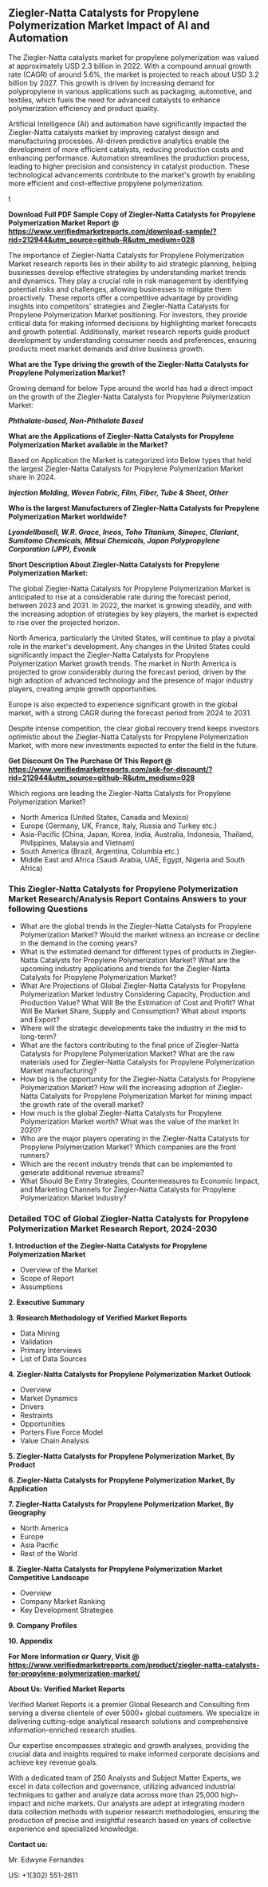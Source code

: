 <h2>Ziegler-Natta Catalysts for Propylene Polymerization Market Impact of AI and Automation</h2><p>The Ziegler-Natta catalysts market for propylene polymerization was valued at approximately USD 2.3 billion in 2022. With a compound annual growth rate (CAGR) of around 5.6%, the market is projected to reach about USD 3.2 billion by 2027. This growth is driven by increasing demand for polypropylene in various applications such as packaging, automotive, and textiles, which fuels the need for advanced catalysts to enhance polymerization efficiency and product quality.</p><p>Artificial Intelligence (AI) and automation have significantly impacted the Ziegler-Natta catalysts market by improving catalyst design and manufacturing processes. AI-driven predictive analytics enable the development of more efficient catalysts, reducing production costs and enhancing performance. Automation streamlines the production process, leading to higher precision and consistency in catalyst production. These technological advancements contribute to the market's growth by enabling more efficient and cost-effective propylene polymerization.</p>t</p><p id="" class=""><strong>Download Full PDF Sample Copy of Ziegler-Natta Catalysts for Propylene Polymerization Market Report @ <a href="https://www.verifiedmarketreports.com/download-sample/?rid=212944&utm_source=github-R&utm_medium=028" target="_blank">https://www.verifiedmarketreports.com/download-sample/?rid=212944&utm_source=github-R&utm_medium=028</a></strong></p><p>The importance of&nbsp;Ziegler-Natta Catalysts for Propylene Polymerization Market research reports lies in their ability to aid strategic planning, helping businesses develop effective strategies by understanding market trends and dynamics. They play a crucial role in risk management by identifying potential risks and challenges, allowing businesses to mitigate them proactively. These reports offer a competitive advantage by providing insights into competitors' strategies and Ziegler-Natta Catalysts for Propylene Polymerization Market positioning. For investors, they provide critical data for making informed decisions by highlighting market forecasts and growth potential. Additionally, market research reports guide product development by understanding consumer needs and preferences, ensuring products meet market demands and drive business growth.</p><p><strong>What are the&nbsp;Type driving the growth of the Ziegler-Natta Catalysts for Propylene Polymerization Market?</strong></p><p id="" class="">Growing demand for below Type around the world has had a direct impact on the growth of the Ziegler-Natta Catalysts for Propylene Polymerization Market:</p><em><strong>Phthalate-based, Non-Phthalate Based</strong></em></p><strong>What are the&nbsp;Applications&nbsp;of Ziegler-Natta Catalysts for Propylene Polymerization Market available in the Market?</strong></p><p id="" class="">Based on Application the Market is categorized into Below types that held the largest Ziegler-Natta Catalysts for Propylene Polymerization Market share In 2024.</p><em><strong>Injection Molding, Woven Fabric, Film, Fiber, Tube & Sheet, Other</strong></em></p><strong>Who is the largest Manufacturers of Ziegler-Natta Catalysts for Propylene Polymerization Market worldwide?</strong></p><p><em><strong>Lyondellbasell, W.R. Grace, Ineos, Toho Titanium, Sinopec, Clariant, Sumitomo Chemicals, Mitsui Chemicals, Japan Polypropylene Corporation (JPP), Evonik</strong></em></p><p id="" class=""><strong>Short Description About Ziegler-Natta Catalysts for Propylene Polymerization Market:</strong></p><p>The global Ziegler-Natta Catalysts for Propylene Polymerization Market is anticipated to rise at a considerable rate during the forecast period, between 2023 and 2031. In 2022, the market is growing steadily, and with the increasing adoption of strategies by key players, the market is expected to rise over the projected horizon.</p><p>North America, particularly the United States, will continue to play a pivotal role in the market's development. Any changes in the United States could significantly impact the Ziegler-Natta Catalysts for Propylene Polymerization Market growth trends. The market in North America is projected to grow considerably during the forecast period, driven by the high adoption of advanced technology and the presence of major industry players, creating ample growth opportunities.</p><p>Europe is also expected to experience significant growth in the global market, with a strong CAGR during the forecast period from 2024 to 2031.</p><p>Despite intense competition, the clear global recovery trend keeps investors optimistic about the Ziegler-Natta Catalysts for Propylene Polymerization Market, with more new investments expected to enter the field in the future.</p><p id="" class=""><strong>Get Discount On The Purchase Of This Report @ <a href="https://www.verifiedmarketreports.com/ask-for-discount/?rid=212944&utm_source=github-R&utm_medium=028" target="_blank">https://www.verifiedmarketreports.com/ask-for-discount/?rid=212944&utm_source=github-R&utm_medium=028</a></strong></p>Which regions are leading the Ziegler-Natta Catalysts for Propylene Polymerization Market?</p><ul><li>North America (United States, Canada and Mexico)</li><li>Europe (Germany, UK, France, Italy, Russia and Turkey etc.)</li><li>Asia-Pacific (China, Japan, Korea, India, Australia, Indonesia, Thailand, Philippines, Malaysia and Vietnam)</li><li>South America (Brazil, Argentina, Columbia etc.)</li><li>Middle East and Africa (Saudi Arabia, UAE, Egypt, Nigeria and South Africa)</li></ul><h3 id="" class="">This Ziegler-Natta Catalysts for Propylene Polymerization Market Research/Analysis Report Contains Answers to your following Questions</h3><ul><li>What are the global trends in the Ziegler-Natta Catalysts for Propylene Polymerization Market? Would the market witness an increase or decline in the demand in the coming years?</li><li>What is the estimated demand for different types of products in Ziegler-Natta Catalysts for Propylene Polymerization Market? What are the upcoming industry applications and trends for the Ziegler-Natta Catalysts for Propylene Polymerization Market?</li><li>What Are Projections of Global Ziegler-Natta Catalysts for Propylene Polymerization Market Industry Considering Capacity, Production and Production Value? What Will Be the Estimation of Cost and Profit? What Will Be Market Share, Supply and Consumption? What about imports and Export?</li><li>Where will the strategic developments take the industry in the mid to long-term?</li><li>What are the factors contributing to the final price of Ziegler-Natta Catalysts for Propylene Polymerization Market? What are the raw materials used for Ziegler-Natta Catalysts for Propylene Polymerization Market manufacturing?</li><li>How big is the opportunity for the Ziegler-Natta Catalysts for Propylene Polymerization Market? How will the increasing adoption of Ziegler-Natta Catalysts for Propylene Polymerization Market for mining impact the growth rate of the overall market?</li><li>How much is the global Ziegler-Natta Catalysts for Propylene Polymerization Market worth? What was the value of the market In 2020?</li><li>Who are the major players operating in the Ziegler-Natta Catalysts for Propylene Polymerization Market? Which companies are the front runners?</li><li>Which are the recent industry trends that can be implemented to generate additional revenue streams?</li><li>What Should Be Entry Strategies, Countermeasures to Economic Impact, and Marketing Channels for Ziegler-Natta Catalysts for Propylene Polymerization Market Industry?</li></ul><h3 id="" class="">Detailed TOC of Global Ziegler-Natta Catalysts for Propylene Polymerization Market Research Report, 2024-2030</h3><p id="" class=""><strong>1. Introduction of the Ziegler-Natta Catalysts for Propylene Polymerization Market</strong></p><ul><li>Overview of the Market</li><li>Scope of Report</li><li>Assumptions</li></ul><p id="" class=""><strong>2. Executive Summary</strong></p><p id="" class=""><strong>3. Research Methodology of Verified Market Reports</strong></p><ul><li>Data Mining</li><li>Validation</li><li>Primary Interviews</li><li>List of Data Sources</li></ul><p id="" class=""><strong>4. Ziegler-Natta Catalysts for Propylene Polymerization Market Outlook</strong></p><ul><li>Overview</li><li>Market Dynamics</li><li>Drivers</li><li>Restraints</li><li>Opportunities</li><li>Porters Five Force Model</li><li>Value Chain Analysis</li></ul><p id="" class=""><strong>5. Ziegler-Natta Catalysts for Propylene Polymerization Market, By Product</strong></p><p id="" class=""><strong>6. Ziegler-Natta Catalysts for Propylene Polymerization Market, By Application</strong></p><p id="" class=""><strong>7. Ziegler-Natta Catalysts for Propylene Polymerization Market, By Geography</strong></p><ul><li>North America</li><li>Europe</li><li>Asia Pacific</li><li>Rest of the World</li></ul><p id="" class=""><strong>8. Ziegler-Natta Catalysts for Propylene Polymerization Market Competitive Landscape</strong></p><ul><li>Overview</li><li>Company Market Ranking</li><li>Key Development Strategies</li></ul><p id="" class=""><strong>9. Company Profiles</strong></p><p id="" class=""><strong>10. Appendix</strong></p><p id="" class=""><strong>For More Information or Query, Visit @ <a href="https://www.verifiedmarketreports.com/product/ziegler-natta-catalysts-for-propylene-polymerization-market/" target="_blank">https://www.verifiedmarketreports.com/product/ziegler-natta-catalysts-for-propylene-polymerization-market/</a></strong></p><p id="" class=""><strong>About Us: Verified Market Reports</strong></p><p id="" class="">Verified Market Reports is a premier Global Research and Consulting firm serving a diverse clientele of over 5000+ global customers. We specialize in delivering cutting-edge analytical research solutions and comprehensive information-enriched research studies.</p><p id="" class="">Our expertise encompasses strategic and growth analyses, providing the crucial data and insights required to make informed corporate decisions and achieve key revenue goals.</p><p id="" class="">With a dedicated team of 250 Analysts and Subject Matter Experts, we excel in data collection and governance, utilizing advanced industrial techniques to gather and analyze data across more than 25,000 high-impact and niche markets. Our analysts are adept at integrating modern data collection methods with superior research methodologies, ensuring the production of precise and insightful research based on years of collective experience and specialized knowledge.</p><p id="" class=""><strong>Contact us:</strong></p><p id="" class="">Mr. Edwyne Fernandes</p><p id="" class="">US: +1(302) 551-2611</p>